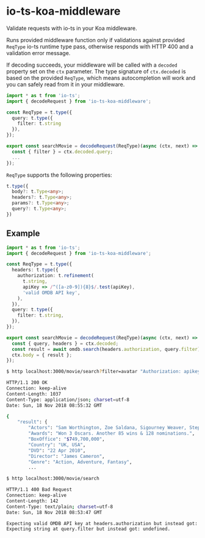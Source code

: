 # io-ts-koa-middleware

Validate requests with io-ts in your Koa middleware.

Runs provided middleware function only if validations against provided
`ReqType` io-ts runtime type pass, otherwise responds with HTTP 400 and a
validation error message.

If decoding succeeds, your middleware will be called with a `decoded`
property set on the `ctx` parameter. The type signature of `ctx.decoded` is
based on the provided `ReqType`, which means autocompletion will work and you
can safely read from it in your middleware.

```ts
import * as t from 'io-ts';
import { decodeRequest } from 'io-ts-koa-middleware';

const ReqType = t.type({
  query: t.type({
    filter: t.string
  }),
});

export const searchMovie = decodeRequest(ReqType)(async (ctx, next) => {
  const { filter } = ctx.decoded.query;
  ...
});
```

`ReqType` supports the following properties:

```ts
t.type({
  body?: t.Type<any>;
  headers?: t.Type<any>;
  params?: t.Type<any>;
  query?: t.Type<any>;
})
```

## Example

```ts
import * as t from 'io-ts';
import { decodeRequest } from 'io-ts-koa-middleware';

const ReqType = t.type({
  headers: t.type({
    authorization: t.refinement(
      t.string,
      apiKey => /^([a-z0-9]){8}$/.test(apiKey),
      'valid OMDB API key',
    ),
  }),
  query: t.type({
    filter: t.string,
  }),
});

export const searchMovie = decodeRequest(ReqType)(async (ctx, next) => {
  const { query, headers } = ctx.decoded;
  const result = await omdb.search(headers.authorization, query.filter);
  ctx.body = { result };
});
```

```bash
$ http localhost:3000/movie/search?filter=avatar "Authorization: apikey42"

HTTP/1.1 200 OK
Connection: keep-alive
Content-Length: 1037
Content-Type: application/json; charset=utf-8
Date: Sun, 18 Nov 2018 08:55:32 GMT

{
    "result": {
        "Actors": "Sam Worthington, Zoe Saldana, Sigourney Weaver, Stephen Lang",
        "Awards": "Won 3 Oscars. Another 85 wins & 128 nominations.",
        "BoxOffice": "$749,700,000",
        "Country": "UK, USA",
        "DVD": "22 Apr 2010",
        "Director": "James Cameron",
        "Genre": "Action, Adventure, Fantasy",
        ...
```

```bash
$ http localhost:3000/movie/search

HTTP/1.1 400 Bad Request
Connection: keep-alive
Content-Length: 142
Content-Type: text/plain; charset=utf-8
Date: Sun, 18 Nov 2018 08:53:47 GMT

Expecting valid OMDB API key at headers.authorization but instead got: undefined.
Expecting string at query.filter but instead got: undefined.
```